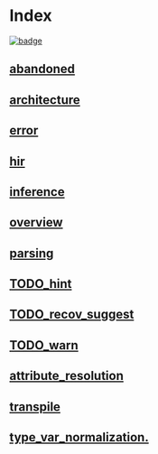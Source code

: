 # Index

[![badge](https://img.shields.io/endpoint.svg?url=https%3A%2F%2Fgezf7g7pd5.execute-api.ap-northeast-1.amazonaws.com%2Fdefault%2Fsource_up_to_date%3Fowner%3Derg-lang%26repos%3Derg%26ref%3Dmain%26path%3Ddoc/EN/compiler/index.md%26commit_hash%3D64fec7d91494cbb22f89147863db2a8ee81954db)](https://gezf7g7pd5.execute-api.ap-northeast-1.amazonaws.com/default/source_up_to_date?owner=erg-lang&repos=erg&ref=main&path=doc/EN/compiler/index.md&commit_hash=64fec7d91494cbb22f89147863db2a8ee81954db)

## [abandoned](./abandoned.md)

## [architecture](./architecture.md)

## [error](./errors.md)

## [hir](./hir.md)

## [inference](./inference.md)

## [overview](./overview.md)

## [parsing](./parsing.md)

## [TODO_hint](./TODO_hint.md)

## [TODO_recov_suggest](./TODO_recov_suggest.md)

## [TODO_warn](./TODO_warn.md)

## [attribute_resolution](./attribute_resolution.md)

## [transpile](./transpile.md)

## [type_var_normalization.](type_var_normalization.md)

